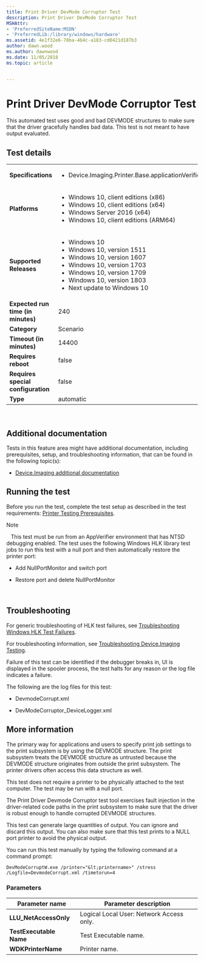 ```yaml
---
title: Print Driver DevMode Corruptor Test
description: Print Driver DevMode Corruptor Test
MSHAttr:
- 'PreferredSiteName:MSDN'
- 'PreferredLib:/library/windows/hardware'
ms.assetid: 4e1f32e6-78ba-4b4c-a183-cd0421d187b3
author: dawn.wood
ms.author: dawnwood
ms.date: 11/05/2018
ms.topic: article


---
```


# <span id="p_hlk_test.448e0c78-58ae-452a-b69d-b1f6ffc74a8c"></span>Print Driver DevMode Corruptor Test


This automated test uses good and bad DEVMODE structures to make sure that the driver gracefully handles bad data. This test is not meant to have output evaluated.

## Test details
|||
|---|---|
| **Specifications**  | <ul><li>Device.Imaging.Printer.Base.applicationVerifier</li></ul> |  
| **Platforms**   | <ul><li>Windows 10, client editions (x86)</li><li>Windows 10, client editions (x64)</li><li>Windows Server 2016 (x64)</li><li>Windows 10, client editions (ARM64)</li></ul> |
| **Supported Releases** | <ul><li>Windows 10</li><li>Windows 10, version 1511</li><li>Windows 10, version 1607</li><li>Windows 10, version 1703</li><li>Windows 10, version 1709</li><li>Windows 10, version 1803</li><li>Next update to Windows 10</li></ul> |
|**Expected run time (in minutes)**| 240 |
|**Category**| Scenario |
|**Timeout (in minutes)**| 14400 |
|**Requires reboot**| false |
|**Requires special configuration**| false |
|**Type**| automatic |

 

## <span id="Additional_documentation"></span><span id="additional_documentation"></span><span id="ADDITIONAL_DOCUMENTATION"></span>Additional documentation


Tests in this feature area might have additional documentation, including prerequisites, setup, and troubleshooting information, that can be found in the following topic(s):

-   [Device.Imaging additional documentation](device-imaging-additional-documentation.md)

## <span id="Running_the_test"></span><span id="running_the_test"></span><span id="RUNNING_THE_TEST"></span>Running the test


Before you run the test, complete the test setup as described in the test requirements: [Printer Testing Prerequisites](printer-testing-prerequisites.md).

>[!NOTE]
>  
This test must be run from an AppVerifier environment that has NTSD debugging enabled. The test uses the following Windows HLK library test jobs to run this test with a null port and then automatically restore the printer port:

-   Add NullPortMonitor and switch port

-   Restore port and delete NullPortMonitor

 

## <span id="Troubleshooting"></span><span id="troubleshooting"></span><span id="TROUBLESHOOTING"></span>Troubleshooting


For generic troubleshooting of HLK test failures, see [Troubleshooting Windows HLK Test Failures](..\user\troubleshooting-windows-hlk-test-failures.md).

For troubleshooting information, see [Troubleshooting Device.Imaging Testing](troubleshooting-deviceimaging-testing.md).

Failure of this test can be identified if the debugger breaks in, UI is displayed in the spooler process, the test halts for any reason or the log file indicates a failure.

The following are the log files for this test:

-   DevmodeCorrupt.xml

-   DevModeCorruptor\_DeviceLogger.xml

## <span id="More_information"></span><span id="more_information"></span><span id="MORE_INFORMATION"></span>More information


The primary way for applications and users to specify print job settings to the print subsystem is by using the DEVMODE structure. The print subsystem treats the DEVMODE structure as untrusted because the DEVMODE structure originates from outside the print subsystem. The printer drivers often access this data structure as well.

This test does not require a printer to be physically attached to the test computer. The test may be run with a null port.

The Print Driver Devmode Corruptor test tool exercises fault injection in the driver-related code paths in the print subsystem to make sure that the driver is robust enough to handle corrupted DEVMODE structures.

This test can generate large quantities of output. You can ignore and discard this output. You can also make sure that this test prints to a NULL port printer to avoid the physical output.

You can run this test manually by typing the following command at a command prompt:

`DevModeCorruptW.exe /printer="&lt;printername>" /stress /Logfile=DevmodeCorrupt.xml /timetorun=4`

### <span id="Parameters"></span><span id="parameters"></span><span id="PARAMETERS"></span>Parameters

| Parameter name          | Parameter description                    |
|-------------------------|------------------------------------------|
| **LLU\_NetAccessOnly**  | Logical Local User: Network Access only. |
| **TestExecutable Name** | Test Executable name.                    |
| **WDKPrinterName**      | Printer name.                            |

 

 

 






